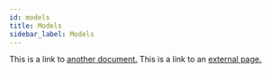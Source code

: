 ```yaml
---
id: models
title: Models
sidebar_label: Models
---
```


This is a link to [another document.](doc3.md)
This is a link to an [external page.](http://www.example.com)

